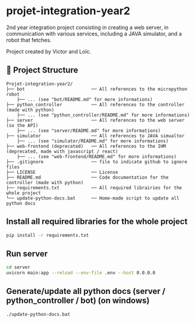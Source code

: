 # projet-integration-year2
2nd year integration project consisting in creating a web server, in communication with various services, including a JAVA simulator, and a robot that fetches.

Project created by Victor and Loïc. 

## 📁 Project Structure

```
Projet-integration-year2/
├── bot                         ── All references to the micropython robot 
    ├── ... (see "bot/README.md" for more informations)
├── python_controller           ── All references to the controller (made with python)
    ├── ... (see "python_controller/README.md" for more informations)
├── server                      ── All references to the web server (so the API)
    ├── ... (see "server/README.md" for more informations)
├── simulator                   ── All references to JAVA simualtor
    ├── ... (see "simulator/README.md" for more informations)
├── web-frontend (deprecated)   ── All references to the IHM (deprecated, made with javascript / react)
    ├── ... (see "web-frontend/README.md" for more informations)
├── .gitignore                  ── file to indicate github to ignore files
├── LICENSE                     ── License
├── README.md                   ── Code documentation for the controller (made with python)
├── requirements.txt            ── All required librairies for the whole project
└── update-python-docs.bat      ── Home-made script to update all python docs 
```

## Install all required libraries for the whole project 

```bash
pip install -r requirements.txt
```

## Run server

```bash
cd server
uvicorn main:app --reload --env-file .env --host 0.0.0.0
```

## Generate/update all python docs (server / python_controller / bot) (on windows)

```bash
./update-python-docs.bat
```
